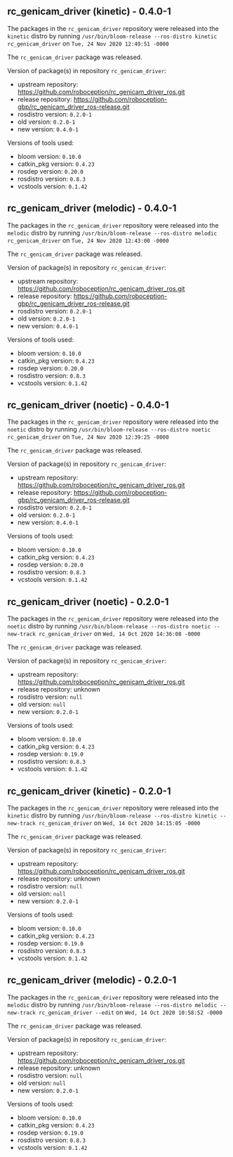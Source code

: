 ## rc_genicam_driver (kinetic) - 0.4.0-1

The packages in the `rc_genicam_driver` repository were released into the `kinetic` distro by running `/usr/bin/bloom-release --ros-distro kinetic rc_genicam_driver` on `Tue, 24 Nov 2020 12:49:51 -0000`

The `rc_genicam_driver` package was released.

Version of package(s) in repository `rc_genicam_driver`:

- upstream repository: https://github.com/roboception/rc_genicam_driver_ros.git
- release repository: https://github.com/roboception-gbp/rc_genicam_driver_ros-release.git
- rosdistro version: `0.2.0-1`
- old version: `0.2.0-1`
- new version: `0.4.0-1`

Versions of tools used:

- bloom version: `0.10.0`
- catkin_pkg version: `0.4.23`
- rosdep version: `0.20.0`
- rosdistro version: `0.8.3`
- vcstools version: `0.1.42`


## rc_genicam_driver (melodic) - 0.4.0-1

The packages in the `rc_genicam_driver` repository were released into the `melodic` distro by running `/usr/bin/bloom-release --ros-distro melodic rc_genicam_driver` on `Tue, 24 Nov 2020 12:43:00 -0000`

The `rc_genicam_driver` package was released.

Version of package(s) in repository `rc_genicam_driver`:

- upstream repository: https://github.com/roboception/rc_genicam_driver_ros.git
- release repository: https://github.com/roboception-gbp/rc_genicam_driver_ros-release.git
- rosdistro version: `0.2.0-1`
- old version: `0.2.0-1`
- new version: `0.4.0-1`

Versions of tools used:

- bloom version: `0.10.0`
- catkin_pkg version: `0.4.23`
- rosdep version: `0.20.0`
- rosdistro version: `0.8.3`
- vcstools version: `0.1.42`


## rc_genicam_driver (noetic) - 0.4.0-1

The packages in the `rc_genicam_driver` repository were released into the `noetic` distro by running `/usr/bin/bloom-release --ros-distro noetic rc_genicam_driver` on `Tue, 24 Nov 2020 12:39:25 -0000`

The `rc_genicam_driver` package was released.

Version of package(s) in repository `rc_genicam_driver`:

- upstream repository: https://github.com/roboception/rc_genicam_driver_ros.git
- release repository: https://github.com/roboception-gbp/rc_genicam_driver_ros-release.git
- rosdistro version: `0.2.0-1`
- old version: `0.2.0-1`
- new version: `0.4.0-1`

Versions of tools used:

- bloom version: `0.10.0`
- catkin_pkg version: `0.4.23`
- rosdep version: `0.20.0`
- rosdistro version: `0.8.3`
- vcstools version: `0.1.42`


## rc_genicam_driver (noetic) - 0.2.0-1

The packages in the `rc_genicam_driver` repository were released into the `noetic` distro by running `/usr/bin/bloom-release --ros-distro noetic --new-track rc_genicam_driver` on `Wed, 14 Oct 2020 14:36:08 -0000`

The `rc_genicam_driver` package was released.

Version of package(s) in repository `rc_genicam_driver`:

- upstream repository: https://github.com/roboception/rc_genicam_driver_ros.git
- release repository: unknown
- rosdistro version: `null`
- old version: `null`
- new version: `0.2.0-1`

Versions of tools used:

- bloom version: `0.10.0`
- catkin_pkg version: `0.4.23`
- rosdep version: `0.19.0`
- rosdistro version: `0.8.3`
- vcstools version: `0.1.42`


## rc_genicam_driver (kinetic) - 0.2.0-1

The packages in the `rc_genicam_driver` repository were released into the `kinetic` distro by running `/usr/bin/bloom-release --ros-distro kinetic --new-track rc_genicam_driver` on `Wed, 14 Oct 2020 14:15:05 -0000`

The `rc_genicam_driver` package was released.

Version of package(s) in repository `rc_genicam_driver`:

- upstream repository: https://github.com/roboception/rc_genicam_driver_ros.git
- release repository: unknown
- rosdistro version: `null`
- old version: `null`
- new version: `0.2.0-1`

Versions of tools used:

- bloom version: `0.10.0`
- catkin_pkg version: `0.4.23`
- rosdep version: `0.19.0`
- rosdistro version: `0.8.3`
- vcstools version: `0.1.42`


## rc_genicam_driver (melodic) - 0.2.0-1

The packages in the `rc_genicam_driver` repository were released into the `melodic` distro by running `/usr/bin/bloom-release --ros-distro melodic --new-track rc_genicam_driver --edit` on `Wed, 14 Oct 2020 10:58:52 -0000`

The `rc_genicam_driver` package was released.

Version of package(s) in repository `rc_genicam_driver`:

- upstream repository: https://github.com/roboception/rc_genicam_driver_ros.git
- release repository: unknown
- rosdistro version: `null`
- old version: `null`
- new version: `0.2.0-1`

Versions of tools used:

- bloom version: `0.10.0`
- catkin_pkg version: `0.4.23`
- rosdep version: `0.19.0`
- rosdistro version: `0.8.3`
- vcstools version: `0.1.42`


